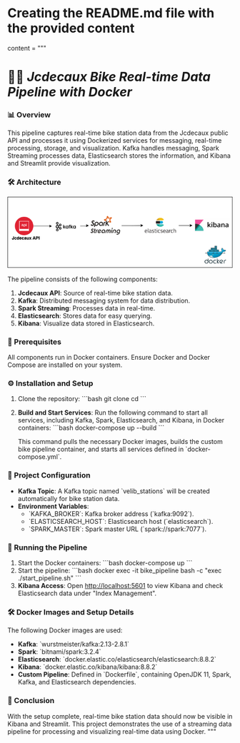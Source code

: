# Creating the README.md file with the provided content

content = """
# 🚴‍♂️ _Jcdecaux Bike Real-time Data Pipeline with Docker_

### 📊 Overview
This pipeline captures real-time bike station data from the Jcdecaux public API and processes it using Dockerized services for messaging, real-time processing, storage, and visualization. Kafka handles messaging, Spark Streaming processes data, Elasticsearch stores the information, and Kibana and Streamlit provide visualization.

### 🛠 Architecture
![Jcdecaux Bike Real-time Data Pipeline](files/architecture.png)

The pipeline consists of the following components:
1. **Jcdecaux API**: Source of real-time bike station data.
2. **Kafka**: Distributed messaging system for data distribution.
3. **Spark Streaming**: Processes data in real-time.
4. **Elasticsearch**: Stores data for easy querying.
5. **Kibana**: Visualize data stored in Elasticsearch.

### 🧰 Prerequisites
All components run in Docker containers. Ensure Docker and Docker Compose are installed on your system.

### ⚙️ Installation and Setup

1. Clone the repository:
   \`\`\`bash
   git clone <repository-url>
   cd <repository-name>
   \`\`\`

2. **Build and Start Services**:
   Run the following command to start all services, including Kafka, Spark, Elasticsearch, and Kibana, in Docker containers:
   \`\`\`bash
   docker-compose up --build
   \`\`\`

   This command pulls the necessary Docker images, builds the custom bike pipeline container, and starts all services defined in \`docker-compose.yml\`.

### 🔧 Project Configuration

* **Kafka Topic**: A Kafka topic named \`velib_stations\` will be created automatically for bike station data.
* **Environment Variables**:
  - \`KAFKA_BROKER\`: Kafka broker address (\`kafka:9092\`).
  - \`ELASTICSEARCH_HOST\`: Elasticsearch host (\`elasticsearch\`).
  - \`SPARK_MASTER\`: Spark master URL (\`spark://spark:7077\`).

### 🚀 Running the Pipeline

1. Start the Docker containers:
   \`\`\`bash
   docker-compose up
   \`\`\`
2. Start the pipeline:
   \`\`\`bash
   docker exec -it bike_pipeline bash -c "exec ./start_pipeline.sh"
   \`\`\`
3. **Kibana Access**: Open [http://localhost:5601](http://localhost:5601) to view Kibana and check Elasticsearch data under "Index Management".


### 🛠 Docker Images and Setup Details

The following Docker images are used:

- **Kafka**: \`wurstmeister/kafka:2.13-2.8.1\`
- **Spark**: \`bitnami/spark:3.2.4\`
- **Elasticsearch**: \`docker.elastic.co/elasticsearch/elasticsearch:8.8.2\`
- **Kibana**: \`docker.elastic.co/kibana/kibana:8.8.2\`
- **Custom Pipeline**: Defined in \`Dockerfile\`, containing OpenJDK 11, Spark, Kafka, and Elasticsearch dependencies.

### 📌 Conclusion
With the setup complete, real-time bike station data should now be visible in Kibana and Streamlit. This project demonstrates the use of a streaming data pipeline for processing and visualizing real-time data using Docker.
"""

